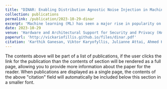 ```yaml
---
title: "DINAR: Enabling Distribution Agnostic Noise Injection in Machine Learning Hardware"
collection: publications
permalink: /publication/2023-10-29-dinar
excerpt: 'Machine learning (ML) has seen a major rise in popularity on edge devices in recent years, ranging from IoT devices to self-driving cars. Security in a critical consideration on these platforms. State-of-the-art security-centric ML algorithms (e.g., differentially private ML, adversarial robustness) require noise sampled from Laplace or Gaussian distributions. Edge accelerators lack CPUs to add such noise. Existing hardware approaches to generate noise on-the-fly incur high overheads and leak side-channel information that can undermine security. To remedy this, we propose DINAR, lightweight hardware that enables noise addition from arbitrary distributions. For differentially private ML, DINAR enables noise addition while incurring 23x lower area and 40x lower energy compared to producing noise directly on-chip.'
date: 2023-10-29
venue: 'Hardware and Architectural Support for Security and Privacy (HASP) 2023'
paperurl: 'http://vickariofillis.github.io/files/dinar.pdf'
citation: 'Karthik Ganesan, Viktor Karyofyllis, Julianne Attai, Ahmed Hamoda, and Natalie Enright Jerger. 2023. DINAR: Enabling Distribution Agnostic Noise Injection in Machine Learning Hardware. '
---
```


The contents above will be part of a list of publications, if the user clicks the link for the publication than the contents of section will be rendered as a full page, allowing you to provide more information about the paper for the reader. When publications are displayed as a single page, the contents of the above "citation" field will automatically be included below this section in a smaller font.
